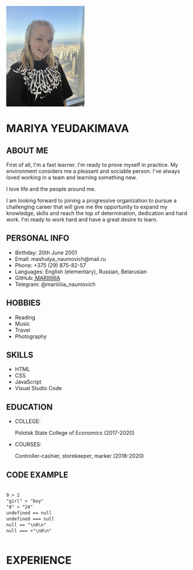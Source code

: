 <p align="left"> <img src="https://github.com/MARIIIIIIIA/rsschool-cv/blob/main/IMG_6270.jpg" width="210"
height="270" </p>
<h1>MARIYA YEUDAKIMAVA</h1>
<h2> ABOUT ME </h2>
<P>First of all, I'm a fast learner. I'm ready to prove myself in practice. My environment considers me a pleasant and sociable person. I've always loved working in a team and learning something new.</P>
<P>I love life and the people around me.</P>
<P>I am looking forward to joining a progressive organization to pursue a challenging career that will give me the opportunity to expand my knowledge, skills and reach the top of determination, dedication and hard work. I'm ready to work hard and have a great desire to learn.</P>
<h2>PERSONAL INFO</h2>
<ul>
  <li> Birthday: 20th June 2001 </li>
  <li>Email: mashulya_naumovich@mail.ru</li>
  <li> Phone: +375 (29) 875-82-57 </li>
  <li>Languages: English (elementary), Russian, Belarusian</li>
  <li><srtong>GitHub:<a href="https://github.com/MARIIIIIIIA"> MARIIIIIIIA</a></srtong></li>
  <lI>Telegram: @mariiiiiia_naumovich</lI>
</ul>
<h2> HOBBIES </h2>
<ul>
  <li> Reading </li>
  <li> Music </li>
  <li>Travel</li>
  <li>Photography</li>
</ul>
<h2>SKILLS</h2>
<ul>
  <li> HTML </li>
  <li> CSS </li>
  <li>JavaScript</li>
  <li>Visual Studio Code</li>
</ul>
<h2>EDUCATION</h2>
<ul>
  <li>COLLEGE:</li>
  <p>Polotsk State College of Economics (2017-2020)</p>
  <li>COURSES:</li>
  <p> Controller-cashier, storekeeper, marker (2018-2020)</p>
</ul>
<H2>CODE EXAMPLE</H2>
<pre>
  <code>
9 > 2
"girl" > "boy"
"8" > "24"
undefined == null
undefined === null
null == "\n0\n"
null === +"\n0\n"
  </code>
</pre>
<h1>EXPERIENCE</h1>







  
